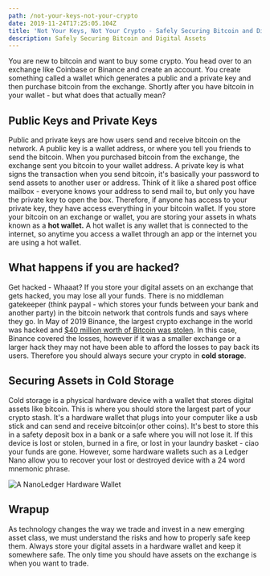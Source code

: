 ```yaml
---
path: /not-your-keys-not-your-crypto
date: 2019-11-24T17:25:05.104Z
title: 'Not Your Keys, Not Your Crypto - Safely Securing Bitcoin and Digital Assets'
description: Safely Securing Bitcoin and Digital Assets
---
```

You are new to bitcoin and want to buy some crypto. You head over to an exchange like Coinbase or Binance and create an account. You create something called a wallet which generates a public and a private key and then purchase bitcoin from the exchange. Shortly after you have bitcoin in your wallet - but what does that actually mean? 

## Public Keys and Private Keys

Public and private keys are how users send and receive bitcoin on the network. A public key is a wallet address, or where you tell you friends to send the bitcoin. When you purchased bitcoin from the exchange, the exchange sent you bitcoin to your wallet address. A private key is what signs the transaction when you  send bitcoin, it's basically your password to send assets to another user or address. Think of it like a shared post office mailbox - everyone knows your address to send mail to, but only you have the private key to open the box. Therefore, if anyone has access to your private key, they have access everything in your bitcoin wallet. If you store your bitcoin on an exchange or wallet, you are storing your assets in whats known as a **hot wallet.**  A hot wallet is any wallet that is connected to the internet, so anytime you access a wallet through an app or the internet you are using a hot wallet.

## What happens if you are hacked?

Get hacked - Whaaat? If you store your digital assets on an exchange that gets hacked, you may lose all your funds. There is no middleman gatekeeper (think paypal - which stores your funds between your bank and another party) in the bitcoin network that controls funds and says where they go. In May of 2019 Binance, the largest crypto exchange in the world was hacked and [$40 million worth of Bitcoin was stolen](https://www.bloomberg.com/news/articles/2019-05-08/crypto-exchange-giant-binance-reports-a-hack-of-7-000-bitcoin). In this case, Binance covered the losses, however if it was a smaller exchange or a larger hack they may not have been able to afford the losses to pay back its users. Therefore you should always secure your crypto in **cold storage**.

## Securing Assets in Cold Storage

Cold storage is a physical hardware device with a wallet that stores digital assets like bitcoin. This is where you should store the largest part of your crypto stash. It's a hardware wallet that plugs into your computer like a usb stick and can send and receive bitcoin(or other coins). It's best to store this in a safety deposit box in a bank or a safe where you will not lose it. If this device is lost or stolen, burned in a fire, or lost in your laundry basket - ciao your funds are gone. However, some hardware wallets such as a Ledger Nano allow you to recover your lost or destroyed device with a 24 word mnemonic phrase.

![A NanoLedger Hardware Wallet](/assets/ledger-nano.png "Nano Ledger Wallet")

## Wrapup

As technology changes the way we trade and invest in a new emerging asset class, we must understand the risks and how to properly safe keep them. Always store your digital assets in a hardware wallet and keep it somewhere safe. The only time you should have assets on the exchange is when you want to trade.
